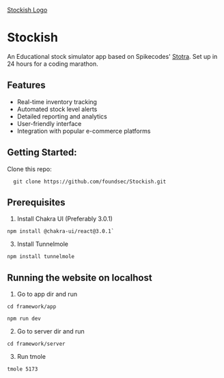 [Stockish Logo](/hackathon_logo.svg)

# Stockish
An Educational stock simulator app based on Spikecodes' [Stotra](https://github.com/spikecodes/stotra). Set up in 24 hours for a coding marathon.

## Features

- Real-time inventory tracking
- Automated stock level alerts
- Detailed reporting and analytics
- User-friendly interface
- Integration with popular e-commerce platforms

## Getting Started:
Clone this repo:
```node
  git clone https://github.com/foundsec/Stockish.git
```
## Prerequisites
1. Install Chakra UI (Preferably 3.0.1)
```node
npm install @chakra-ui/react@3.0.1`
```
3. Install Tunnelmole
```node
npm install tunnelmole
```

## Running the website on localhost
1. Go to app dir and run
  ```node
cd framework/app
```
  ```node
npm run dev
```
2. Go to server dir and run
  ```node
cd framework/server
```
3. Run tmole
 ```node
tmole 5173
```


